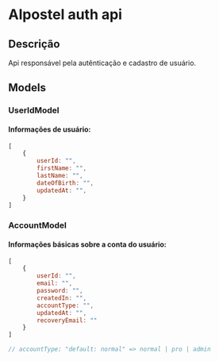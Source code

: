 # Alpostel auth api

## Descrição

Api responsável pela autênticação e cadastro de usuário.

## Models

### UserIdModel

<h4>
Informações de usuário:
</h4>

<section>

```js
[
	{
		userId: "",
		firstName: "",
		lastName: "",
		dateOfBirth: "",
		updatedAt: "",
	}
]
```
</section>

### AccountModel

<h4>
	Informações básicas sobre a conta do usuário:
</h4>

<section>

```js
[
	{
		userId: "",
		email: "",
		password: "",
		createdIn: "",
		accountType: "",
		updatedAt: "",
		recoveryEmail: ""
	}
]

// accountType: "default: normal" => normal | pro | admin
```
</section>